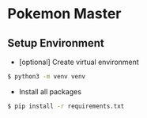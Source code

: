 # Pokemon Master

## Setup Environment

- [optional] Create virtual environment
```bash
$ python3 -m venv venv
```

- Install all packages
```bash
$ pip install -r requirements.txt
```